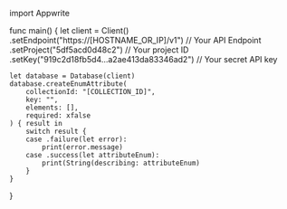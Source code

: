 import Appwrite

func main() {
    let client = Client()
      .setEndpoint("https://[HOSTNAME_OR_IP]/v1") // Your API Endpoint
      .setProject("5df5acd0d48c2") // Your project ID
      .setKey("919c2d18fb5d4...a2ae413da83346ad2") // Your secret API key

    let database = Database(client)
    database.createEnumAttribute(
        collectionId: "[COLLECTION_ID]",
        key: "",
        elements: [],
        required: xfalse
    ) { result in
        switch result {
        case .failure(let error):
            print(error.message)
        case .success(let attributeEnum):
            print(String(describing: attributeEnum)
        }
    }
}
